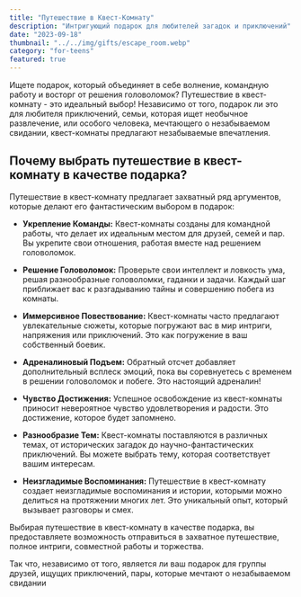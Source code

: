 ```yaml
---
title: "Путешествие в Квест-Комнату"
description: "Интригующий подарок для любителей загадок и приключений"
date: "2023-09-18"
thumbnail: "../../img/gifts/escape_room.webp"
category: "for-teens"
featured: true
---
```

Ищете подарок, который объединяет в себе волнение, командную работу и восторг от решения головоломок? Путешествие в квест-комнату - это идеальный выбор! Независимо от того, подарок ли это для любителя приключений, семьи, которая ищет необычное развлечение, или особого человека, мечтающего о незабываемом свидании, квест-комнаты предлагают незабываемые впечатления.

## Почему выбрать путешествие в квест-комнату в качестве подарка?

Путешествие в квест-комнату предлагает захватный ряд аргументов, которые делают его фантастическим выбором в подарок:

- **Укрепление Команды:** Квест-комнаты созданы для командной работы, что делает их идеальным местом для друзей, семей и пар. Вы укрепите свои отношения, работая вместе над решением головоломок.

- **Решение Головоломок:** Проверьте свои интеллект и ловкость ума, решая разнообразные головоломки, гаданки и задачи. Каждый шаг приближает вас к разгадыванию тайны и совершению побега из комнаты.

- **Иммерсивное Повествование:** Квест-комнаты часто предлагают увлекательные сюжеты, которые погружают вас в мир интриги, напряжения или приключений. Это как погружение в ваш собственный боевик.

- **Адреналиновый Подъем:** Обратный отсчет добавляет дополнительный всплеск эмоций, пока вы соревнуетесь с временем в решении головоломок и побеге. Это настоящий адреналин!

- **Чувство Достижения:** Успешное освобождение из квест-комнаты приносит невероятное чувство удовлетворения и радости. Это достижение, которое будет запомнено.

- **Разнообразие Тем:** Квест-комнаты поставляются в различных темах, от исторических загадок до научно-фантастических приключений. Вы можете выбрать тему, которая соответствует вашим интересам.

- **Неизгладимые Воспоминания:** Путешествие в квест-комнату создает неизгладимые воспоминания и истории, которыми можно делиться на протяжении многих лет. Это уникальный опыт, который вызывает разговоры и смех.

Выбирая путешествие в квест-комнату в качестве подарка, вы предоставляете возможность отправиться в захватное путешествие, полное интриги, совместной работы и торжества.

Так что, независимо от того, является ли ваш подарок для группы друзей, ищущих приключений, пары, которые мечтают о незабываемом свидании
